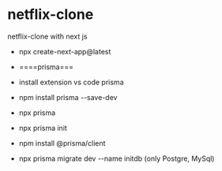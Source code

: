 # netflix-clone
netflix-clone with next js

- npx create-next-app@latest

- ====prisma===
- install extension vs code prisma
- npm install prisma --save-dev
- npx prisma
- npx prisma init
- npm install @prisma/client
- npx prisma migrate dev --name initdb (only Postgre, MySql)
